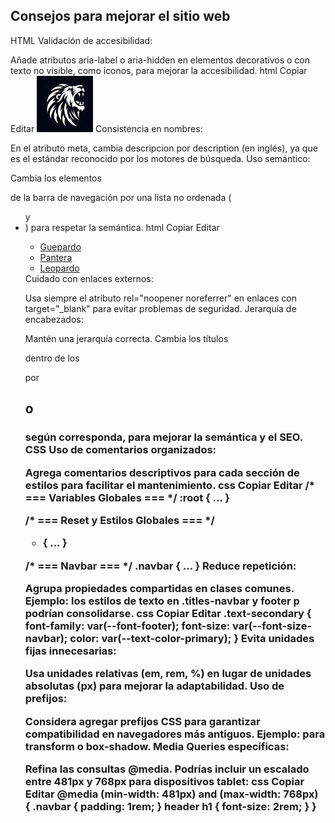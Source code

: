 ## Consejos para mejorar el sitio web

HTML
Validación de accesibilidad:

Añade atributos aria-label o aria-hidden en elementos decorativos o con texto no visible, como íconos, para mejorar la accesibilidad.
html
Copiar
Editar
<img src="assets/img/icon_leon.png" alt="Icono León" class="icon-leon" aria-hidden="true" />
Consistencia en nombres:

En el atributo meta, cambia descripcion por description (en inglés), ya que es el estándar reconocido por los motores de búsqueda.
Uso semántico:

Cambia los elementos <p> de la barra de navegación por una lista no ordenada (<ul> y <li>) para respetar la semántica.
html
Copiar
Editar
<ul class="titles-navbar">
  <li><a href="#guepardo">Guepardo</a></li>
  <li><a href="#pantera">Pantera</a></li>
  <li><a href="#leopardo">Leopardo</a></li>
</ul>
Cuidado con enlaces externos:

Usa siempre el atributo rel="noopener noreferrer" en enlaces con target="_blank" para evitar problemas de seguridad.
Jerarquía de encabezados:

Mantén una jerarquía correcta. Cambia los títulos <p> dentro de los <article> por <h2> o <h3> según corresponda, para mejorar la semántica y el SEO.
CSS
Uso de comentarios organizados:

Agrega comentarios descriptivos para cada sección de estilos para facilitar el mantenimiento.
css
Copiar
Editar
/* === Variables Globales === */
:root { ... }

/* === Reset y Estilos Globales === */
* { ... }

/* === Navbar === */
.navbar { ... }
Reduce repetición:

Agrupa propiedades compartidas en clases comunes. Ejemplo: los estilos de texto en .titles-navbar y footer p podrían consolidarse.
css
Copiar
Editar
.text-secondary {
  font-family: var(--font-footer);
  font-size: var(--font-size-navbar);
  color: var(--text-color-primary);
}
Evita unidades fijas innecesarias:

Usa unidades relativas (em, rem, %) en lugar de unidades absolutas (px) para mejorar la adaptabilidad.
Uso de prefijos:

Considera agregar prefijos CSS para garantizar compatibilidad en navegadores más antiguos. Ejemplo: para transform o box-shadow.
Media Queries específicas:

Refina las consultas @media. Podrías incluir un escalado entre 481px y 768px para dispositivos tablet:
css
Copiar
Editar
@media (min-width: 481px) and (max-width: 768px) {
  .navbar {
    padding: 1rem;
  }
  header h1 {
    font-size: 2rem;
  }
}
